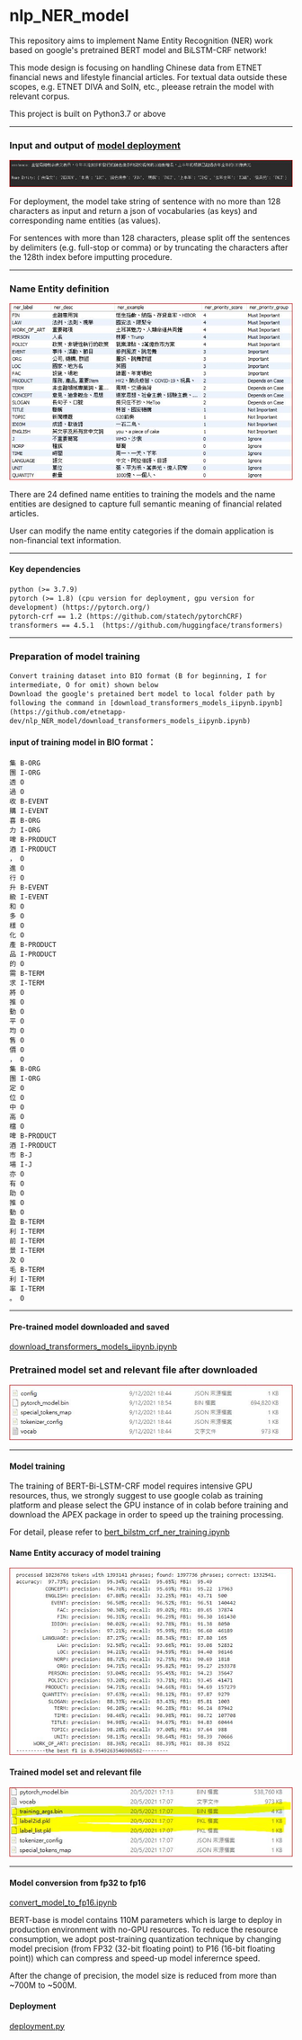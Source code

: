# nlp_NER_model

This repository aims to implement Name Entity Recognition (NER) work based on google's pretrained BERT model and BiLSTM-CRF network! 

This mode design is focusing on handling Chinese data from ETNET financial news and lifestyle financial articles. For textual data outside these scopes, e.g. ETNET DIVA and SoIN, etc., pleease retrain the model with relevant corpus.

This project is built on Python3.7 or above

--------------------------------------------------------------------------------------------------------------------------------------------------------------------------

### Input and output of [model deployment](https://github.com/etnetapp-dev/nlp_NER_model/deployment.py)
![](pic/input_output_example.JPG)
 
For deployment, the model take string of sentence with no more than 128 characters as input and return a json of vocabularies (as keys) and corresponding name entities (as values). 

For sentences with more than 128 characters, please split off the sentences by delimiters (e.g. full-stop or comma) or by truncating the characters after the 128th index before imputting procedure.
 
--------------------------------------------------------------------------------------------------------------------------------------------------------------------------
### Name Entity definition
![](pic/ner_desc.JPG)
 
There are 24 defined name entities to training the models and the name entities are designed to capture full semantic meaning of financial related articles. 

User can  modify the name entity categories if the domain application is non-financial text information.

--------------------------------------------------------------------------------------------------------------------------------------------------------------------------
#### Key dependencies
    python (>= 3.7.9)
    pytorch (>= 1.8) (cpu version for deployment, gpu version for development) (https://pytorch.org/)
    pytorch-crf == 1.2 (https://github.com/statech/pytorchCRF)
    transformers == 4.5.1  (https://github.com/huggingface/transformers)         
    
    
--------------------------------------------------------------------------------------------------------------------------------------------------------------------------

### Preparation of model training
    Convert training dataset into BIO format (B for beginning, I for intermediate, O for omit) shown below
    Download the google's pretained bert model to local folder path by following the command in [download_transformers_models_iipynb.ipynb](https://github.com/etnetapp-dev/nlp_NER_model/download_transformers_models_iipynb.ipynb)

#### input of training model in BIO format：
    集 B-ORG
    團 I-ORG
    透 O
    過 O
    收 B-EVENT
    購 I-EVENT
    喜 B-ORG
    力 I-ORG
    啤 B-PRODUCT
    酒 I-PRODUCT
    ， O
    進 O
    行 O
    升 B-EVENT
    級 I-EVENT
    和 O
    多 O
    樣 O
    化 O
    產 B-PRODUCT
    品 I-PRODUCT
    的 O
    需 B-TERM
    求 I-TERM
    將 O
    推 O
    動 O
    平 O
    均 O
    售 O
    價 O
    ， O
    集 B-ORG
    團 I-ORG
    定 O
    位 O
    中 O
    高 O
    檔 O
    啤 B-PRODUCT
    酒 I-PRODUCT
    市 B-J
    場 I-J
    亦 O
    有 O
    助 O
    推 O
    動 O
    盈 B-TERM
    利 I-TERM
    前 I-TERM
    景 I-TERM
    及 O
    毛 B-TERM
    利 I-TERM
    率 I-TERM
    。 O





--------------------------------------------------------------------------------------------------------------------------------------------------------------------------

#### Pre-trained model downloaded and saved
[download_transformers_models_iipynb.ipynb](https://github.com/etnetapp-dev/nlp_NER_model/download_transformers_models_iipynb.ipynb)

### Pretrained model set and relevant file after downloaded
![](pic/pretrain_bert_modelset.JPG)

--------------------------------------------------------------------------------------------------------------------------------------------------------------------------
#### Model training
The training of BERT-Bi-LSTM-CRF model requires intensive GPU resources, thus, we strongly suggest to use google colab as training platform and please select the GPU instance of in colab before training and download the APEX package in order to speed up the training processing.

For detail, please refer to [bert_bilstm_crf_ner_training.ipynb](https://github.com/etnetapp-dev/nlp_NER_model/bert_bilstm_crf_ner_training.ipynb)

#### Name Entity accuracy of model training
![](pic/model_accuracy_result.JPG)

#### Trained model set and relevant file 
![](pic/train_bert_modelset.JPG)

--------------------------------------------------------------------------------------------------------------------------------------------------------------------------

 
#### Model conversion from fp32 to fp16
[convert_model_to_fp16.ipynb](https://github.com/etnetapp-dev/nlp_NER_model/convert_model_to_fp16.ipynb)

BERT-base is model contains 110M parameters which is large to deploy in production environment with no-GPU resources. To reduce the resource consumption, we adopt post-training quantization technique by changing model precision (from FP32 (32-bit floating point) to P16 (16-bit floating point)) which can compress and speed-up model inferernce speed.

After the change of precision, the model size is reduced from more than ~700M to ~500M.


#### Deployment
[deployment.py](https://github.com/etnetapp-dev/nlp_NER_model/deployment.py)
